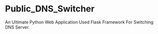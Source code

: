 # Public_DNS_Switcher
An Ultimate Python Web Application Used Flask Framework For Switching DNS Server.
